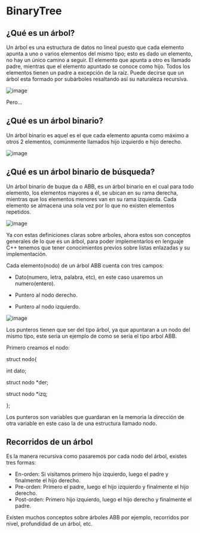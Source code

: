 # BinaryTree

## ¿Qué es un árbol?


Un árbol es una estructura de datos no lineal puesto que cada elemento apunta a uno o varios elementos del mismo tipo; esto es dado un elemento, no hay un único camino a seguir. El elemento que apunta a otro es llamado padre, mientras que el elemento apuntado se conoce como hijo. Todos los elementos tienen un padre a excepción de la raíz. Puede decirse que un árbol esta formado por subárboles resaltando así su naturaleza recursiva.

![image](https://github.com/MARSFOREVER472/BinaryTree/assets/69094327/d773eb2a-7552-46de-ac2f-db4ee0c7c007)

Pero...

## ¿Qué es un árbol binario?

Un árbol binario es aquel es el que cada elemento apunta como máximo a otros 2 elementos, comúnmente llamados hijo izquierdo e hijo derecho.

![image](https://github.com/MARSFOREVER472/BinaryTree/assets/69094327/23546c2c-2dbe-450f-adad-bce138380131)

## ¿Qué es un árbol binario de búsqueda?

Un árbol binario de buque da o ABB, es un árbol binario en el cual para todo elemento, los elementos mayores a él, se ubican en su rama derecha, mientras que los elementos menores van en su rama izquierda. Cada elemento se almacena una sola vez por lo que no existen elementos repetidos.

![image](https://github.com/MARSFOREVER472/BinaryTree/assets/69094327/8455f336-0c37-4f81-b05e-a3a3a0dbc5a0)

Ya con estas definiciones claras sobre arboles, ahora estos son conceptos generales de lo que es un árbol, para poder implementarlos en lenguaje C++ tenemos que tener conocimientos previos sobre listas enlazadas y su implementación.

Cada elemento(nodo) de un árbol ABB cuenta con tres campos:

- Dato(numero, letra, palabra, etc), en este caso usaremos un numero(entero).
  
- Puntero al nodo derecho.
 
- Puntero al nodo izquierdo.

![image](https://github.com/MARSFOREVER472/BinaryTree/assets/69094327/6622f6bc-7213-489c-91c4-02e309179d6a)

Los punteros tienen que ser del tipo árbol, ya que apuntaran a un nodo del mismo tipo, este seria un ejemplo de como se seria el tipo arbol ABB.

Primero creamos el nodo:

   struct nodo{
   
   int dato;
   
   struct nodo *der;
   
   struct nodo *izq;
   
};

Los punteros son variables que guardaran en la memoria la dirección de otra variable en este caso la de una estructura llamado nodo.

## Recorridos de un árbol

Es la manera recursiva como pasaremos por cada nodo del árbol, existes tres formas:

- En-orden: Si visitamos primero hijo izquierdo, luego el padre y finalmente el hijo derecho.
- Pre-orden: Primero el padre, luego el hijo izquierdo y finalmente el hijo derecho.
- Post-orden: Primero hijo izquierdo, luego el hijo derecho y finalmente el padre.

Existen muchos conceptos sobre árboles ABB por ejemplo, recorridos por nivel, profundidad de un árbol, etc.
